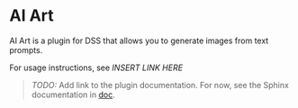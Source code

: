 # AI Art
AI Art is a plugin for DSS that allows you to generate images from text prompts.

For usage instructions, see *INSERT LINK HERE*

> *TODO:* Add link to the plugin documentation. For now, see the Sphinx
  documentation in [doc](doc).
